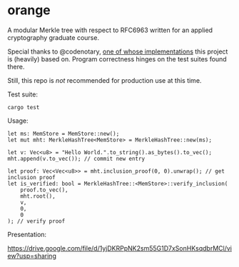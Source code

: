 # orange

A modular Merkle tree with respect to RFC6963 written for an applied cryptography graduate course.

Special thanks to @codenotary, [one of whose implementations](https://github.com/codenotary/merkletree) this project is (heavily) based on. Program correctness hinges on the test suites found there.

Still, this repo is *not* recommended for production use at this time.

Test suite:
```
cargo test
```

Usage:
```
let ms: MemStore = MemStore::new();
let mut mht: MerkleHashTree<MemStore> = MerkleHashTree::new(ms);

let v: Vec<u8> = "Hello World.".to_string().as_bytes().to_vec();
mht.append(v.to_vec()); // commit new entry

let proof: Vec<Vec<u8>> = mht.inclusion_proof(0, 0).unwrap(); // get inclusion proof
let is_verified: bool = MerkleHashTree::<MemStore>::verify_inclusion(
    proof.to_vec(),
    mht.root(),
    v,
    0,
    0
); // verify proof
```

Presentation:

https://drive.google.com/file/d/1yjDKRPpNK2sm55G1D7xSonHKsqdbrMCl/view?usp=sharing
